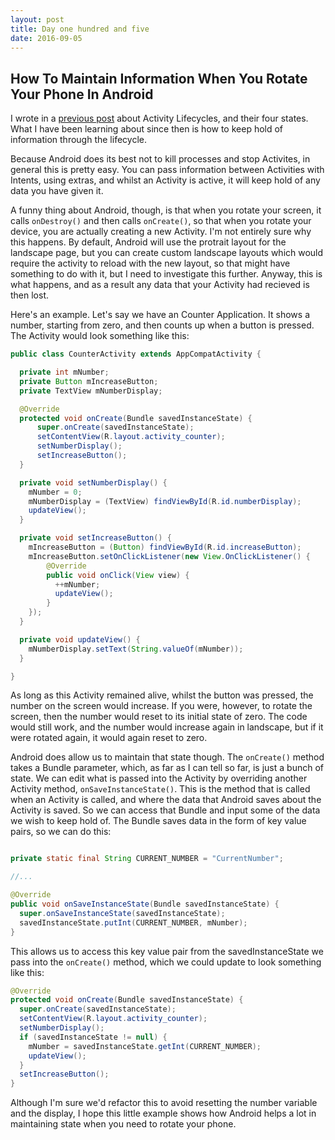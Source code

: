 ```yaml
---
layout: post
title: Day one hundred and five
date: 2016-09-05
---
```


How To Maintain Information When You Rotate Your Phone In Android
------------------------------

I wrote in a [previous post](https://mollies.github.io/2016/08/15/day-ninety-one.html) about Activity Lifecycles, and their four states.  What I have been learning about since then is how to keep hold of information through the lifecycle.

Because Android does its best not to kill processes and stop Activites, in general this is pretty easy.  You can pass information between Activities with Intents, using extras, and whilst an Activity is active, it will keep hold of any data you have given it.

A funny thing about Android, though, is that when you rotate your screen, it calls `onDestroy()` and then calls `onCreate()`, so that when you rotate your device, you are actually creating a new Activity.  I'm not entirely sure why this happens. By default, Android will use the protrait layout for the landscape page, but you can create custom landscape layouts which would require the activity to reload with the new layout, so that might have something to do with it, but I need to investigate this further.  Anyway, this is what happens, and as a result any data that your Activity had recieved is then lost. 

Here's an example.  Let's say we have an Counter Application.  It shows a number, starting from zero, and then counts up when a button is pressed.  The Activity would look something like this:


```java
public class CounterActivity extends AppCompatActivity {

  private int mNumber;
  private Button mIncreaseButton;
  private TextView mNumberDisplay;

  @Override
  protected void onCreate(Bundle savedInstanceState) {
      super.onCreate(savedInstanceState);
      setContentView(R.layout.activity_counter);
      setNumberDisplay();
      setIncreaseButton();
  }

  private void setNumberDisplay() {
    mNumber = 0;
    mNumberDisplay = (TextView) findViewById(R.id.numberDisplay);
    updateView();
  }

  private void setIncreaseButton() {
    mIncreaseButton = (Button) findViewById(R.id.increaseButton);
    mIncreaseButton.setOnClickListener(new View.OnClickListener() {
        @Override
        public void onClick(View view) {
          ++mNumber;
          updateView();
        }
    });
  }

  private void updateView() {
    mNumberDisplay.setText(String.valueOf(mNumber));
  }

}
```

As long as this Activity remained alive, whilst the button was pressed, the number on the screen would increase.  If you were, however, to rotate the screen, then the number would reset to its initial state of zero.  The code would still work, and the number would increase again in landscape, but if it were rotated again, it would again reset to zero.

Android does allow us to maintain that state though.  The `onCreate()` method takes a Bundle parameter, which, as far as I can tell so far, is just a bunch of state.  We can edit what is passed into the Activity by overriding another Activity method, `onSaveInstanceState()`.  This is the method that is called when an Activity is called, and where the data that Android saves about the Activity is saved.  So we can access that Bundle and input some of the data we wish to keep hold of.  The Bundle saves data in the form of key value pairs, so we can do this:

```java

private static final String CURRENT_NUMBER = "CurrentNumber";

//...

@Override
public void onSaveInstanceState(Bundle savedInstanceState) {
  super.onSaveInstanceState(savedInstanceState);
  savedInstanceState.putInt(CURRENT_NUMBER, mNumber);
}

```

This allows us to access this key value pair from the savedInstanceState we pass into the `onCreate()` method, which we could update to look something like this:

```java
@Override
protected void onCreate(Bundle savedInstanceState) {
  super.onCreate(savedInstanceState);
  setContentView(R.layout.activity_counter);
  setNumberDisplay();
  if (savedInstanceState != null) {
    mNumber = savedInstanceState.getInt(CURRENT_NUMBER);
    updateView();
  }
  setIncreaseButton();
}
```

Although I'm sure we'd refactor this to avoid resetting the number variable and the display, I hope this little example shows how Android helps a lot in maintaining state when you need to rotate your phone.
